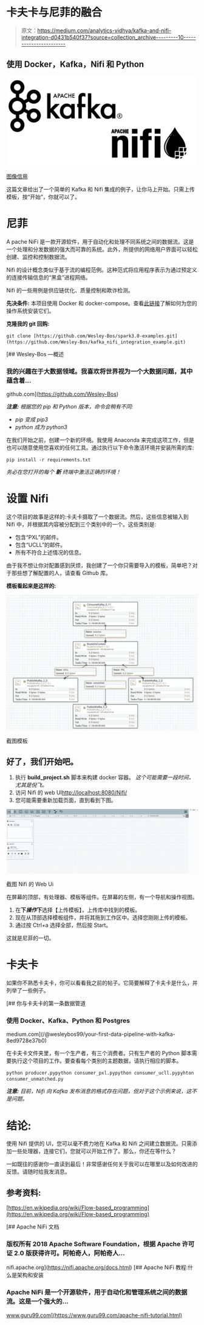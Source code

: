 # 卡夫卡与尼菲的融合

> 原文：<https://medium.com/analytics-vidhya/kafka-and-nifi-integration-d0431b540f37?source=collection_archive---------10----------------------->

## 使用 Docker，Kafka，Nifi 和 Python

![](img/e1d09838608a0ae97fa824d22fb1e612.png)

[图像信用](https://justcodeit.io/wp-content/uploads/2018/05/ingestion_datos_Apache_nifi_Apache_Kafka.jpg)

这篇文章给出了一个简单的 Kafka 和 Nifi 集成的例子，让你马上开始。只需上传模板，按“开始”，你就可以了。

# 尼菲

A pache NiFi 是一款开源软件，用于自动化和处理不同系统之间的数据流。这是一个处理和分发数据的强大而可靠的系统。此外，所提供的网络用户界面可以轻松创建、监控和控制数据流。

Nifi 的设计概念类似于基于流的编程范例。这种范式将应用程序表示为通过预定义的连接传输信息的“黑盒”进程网络。

Nifi 的一些用例是供应链优化、质量控制和欺诈检测。

**先决条件:** 本项目使用 Docker 和 docker-compose。查看[此链接](https://docs.docker.com/compose/install/)了解如何为您的操作系统安装它们。

**克隆我的 git 回购:**

```
git clone [https://github.com/Wesley-Bos/spark3.0-examples.git](https://github.com/Wesley-Bos/kafka_nifi_integration_example.git)
```

[](https://github.com/Wesley-Bos) [## Wesley-Bos —概述

### 我的兴趣在于大数据领域。我喜欢将世界视为一个大数据问题，其中蕴含着…

github.com](https://github.com/Wesley-Bos) 

***注意:*** *根据您的 pip 和 Python 版本，命令会稍有不同:*

*   *pip 变成 pip3*
*   *python 成为 python3*

在我们开始之前，创建一个新的环境。我使用 Anaconda 来完成这项工作，但是也可以随意使用您喜欢的任何工具。通过执行以下命令激活环境并安装所需的库:

```
pip install -r requirements.txt
```

*务必在您打开的每个* ***新*** *终端中激活正确的环境！*

# 设置 Nifi

这个项目的故事是这样的:卡夫卡摄取了一个数据流。然后，这些信息被输入到 Nifi 中，并根据其内容被分配到三个类别中的一个。这些类别是:

*   包含“PXL”的邮件。
*   包含“UCLL”的邮件。
*   所有不符合上述情况的信息。

由于我不想让你对配置感到厌烦，我创建了一个你只需要导入的模板，简单吧？对于那些想了解配置的人，请查看 Github 库。

**模板看起来是这样的:**

![](img/05f3d68db84f7241feb7866fec8ed9da.png)

截图模板

## 好了，我们开始吧。

1.  执行 **build_project.sh** 脚本来构建 docker 容器。
    *这个可能需要一段时间，尤其是倪飞。*
2.  访问 Nifi 的 web UI[http://localhost:8080/Nifi/](http://localhost:8080/nifi/)
3.  您可能需要重新加载页面，直到看到下图。

![](img/1ded61d2e96ec5dbe289da0c5afb1eee.png)

截图 Nifi 的 Web Ui

在屏幕的顶部，有处理器、模板等组件。在屏幕的左侧，有一个导航和操作视图。

1.  在**下*操作*下**选择【上传模板】，上传库中找到的模板。
2.  现在从顶部选择模板组件，并将其拖到工作区中。选择您刚刚上传的模板。
3.  通过按 Ctrl+a 选择全部，然后按 Start。

这就是尼菲的一切。

# 卡夫卡

如果你不熟悉卡夫卡，你可以看看我之前的帖子。它简要解释了卡夫卡是什么，并列举了一些例子。

[](/@wesleybos99/your-first-data-pipeline-with-kafka-8ed9728e37b0) [## 你与卡夫卡的第一条数据管道

### 使用 Docker、Kafka、Python 和 Postgres

medium.com](/@wesleybos99/your-first-data-pipeline-with-kafka-8ed9728e37b0) 

在卡夫卡文件夹里，有一个生产者，有三个消费者。只有生产者的 Python 脚本需要执行这个项目的工作。要查看每个类别的主题数据，请执行相应的脚本。

```
python producer.pypython consumer_pxl.pypython consumer_ucll.pypyhton consumer_unmatched.py
```

***注意:*** *目前，Nifi 向 Kafka 发布消息的格式存在问题，但对于这个示例来说，这不是问题。*

# 结论:

使用 Nifi 提供的 UI，您可以毫不费力地在 Kafka 和 Nifi 之间建立数据流。只需添加一些处理器，连接它们，您就可以开始工作了。那么，你还在等什么？

一如既往的感谢你一直读到最后！非常感谢任何关于我可以在哪里以及如何改进的反馈。请随时给我发消息。

## 参考资料:

[https://en.wikipedia.org/wiki/Flow-based_programming](https://en.wikipedia.org/wiki/Flow-based_programming)

 [## Apache NiFi 文档

### 版权所有 2018 Apache Software Foundation，根据 Apache 许可证 2.0 版获得许可。阿帕奇人，阿帕奇人…

nifi.apache.org](https://nifi.apache.org/docs.html) [](https://www.guru99.com/apache-nifi-tutorial.html) [## Apache NiFi 教程:什么是架构和安装

### Apache NiFi 是一个开源软件，用于自动化和管理系统之间的数据流。这是一个强大的…

www.guru99.com](https://www.guru99.com/apache-nifi-tutorial.html)